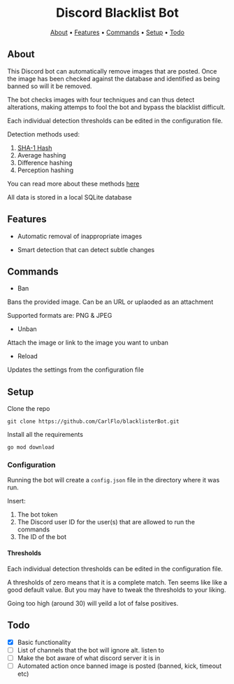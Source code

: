 <h1 align="center">
  Discord Blacklist Bot
</h1>

<p align="center">
  <a href="#about">About</a>
  •
  <a href="#features">Features</a>
  •
  <a href="#commands">Commands</a>
  •
  <a href="#setup">Setup</a>
  •
  <a href="#todo">Todo</a>
</p>

## About

This Discord bot can automatically remove images that are posted.
Once the image has been checked against the database and identified as being banned so will it be removed.

The bot checks images with four techniques and can thus detect alterations, making attemps to fool the bot and bypass the blacklist difficult.

Each individual detection thresholds can be edited in the configuration file.

Detection methods used:
1. [SHA-1 Hash](https://en.wikipedia.org/wiki/SHA-1)
2. Average hashing
3. Difference hashing
4. Perception hashing

You can read more about these methods [here](https://www.hackerfactor.com/blog/index.php?/archives/432-Looks-Like-It.html)

All data is stored in a local SQLite database

## Features

* Automatic removal of inappropriate images

* Smart detection that can detect subtle changes

## Commands

* Ban

Bans the provided image. Can be an URL or uplaoded as an attachment

Supported formats are: PNG & JPEG

* Unban 

Attach the image or link to the image you want to unban

* Reload

Updates the settings from the configuration file

## Setup

Clone the repo

```
git clone https://github.com/CarlFlo/blacklisterBot.git
```

Install all the requirements

```
go mod download
```

### Configuration

Running the bot will create a `config.json` file in the directory where it was run.

Insert:
1. The bot token
2. The Discord user ID for the user(s) that are allowed to run the commands
3. The ID of the bot

#### Thresholds
Each individual detection thresholds can be edited in the configuration file.

A thresholds of zero means that it is a complete match. Ten seems like like a good default value.
But you may have to tweak the thresholds to your liking.

Going too high (around 30) will yeild a lot of false positives.

## Todo

- [X] Basic functionality
- [ ] List of channels that the bot will ignore alt. listen to
- [ ] Make the bot aware of what discord server it is in
- [ ] Automated action once banned image is posted (banned, kick, timeout etc)